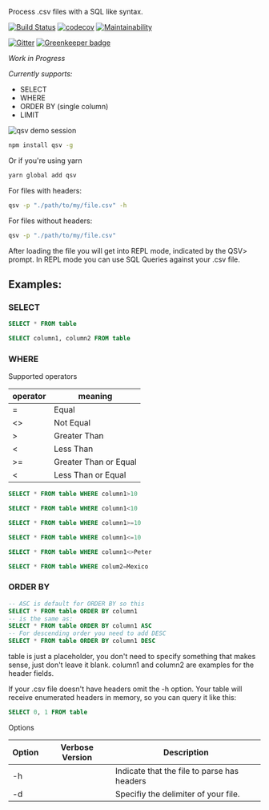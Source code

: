 Process .csv files with a SQL like syntax.

[![Build Status](https://travis-ci.org/herrfugbaum/qsv.svg?branch=master)](https://travis-ci.org/herrfugbaum/qsv)
[![codecov](https://codecov.io/gh/herrfugbaum/qsv/branch/master/graph/badge.svg)](https://codecov.io/gh/herrfugbaum/qsv)
[![Maintainability](https://api.codeclimate.com/v1/badges/07a7c20e81c6ab493132/maintainability)](https://codeclimate.com/github/herrfugbaum/qsv/maintainability)

[![Gitter](https://img.shields.io/gitter/room/herrfugbaum/qsv.svg)](https://gitter.im/qsv-chat/Lobby) [![Greenkeeper badge](https://badges.greenkeeper.io/herrfugbaum/qsv.svg)](https://greenkeeper.io/)

*Work in Progress*

*Currently supports:*
* SELECT
* WHERE
* ORDER BY (single column)
* LIMIT

![qsv demo session](https://slamcode.com/qsv/demo.gif)

```bash
npm install qsv -g
```

Or if you're using yarn
```bash
yarn global add qsv
```
For files with headers:
```bash
qsv -p "./path/to/my/file.csv" -h
```

For files without headers:
```bash
qsv -p "./path/to/my/file.csv"
```
After loading the file you will get into REPL mode, indicated by the QSV> prompt.
In REPL mode you can use SQL Queries against your .csv file.

## Examples:

### SELECT

```sql
SELECT * FROM table
```

```sql
SELECT column1, column2 FROM table
```

### WHERE

Supported operators

| operator | meaning               |
|----------|-----------------------|
| =        | Equal                 |
| <>       | Not Equal             |
| >        | Greater Than          |
| <        | Less Than             |
| >=       | Greater Than or Equal |
| <        | Less Than or Equal    |

```sql
SELECT * FROM table WHERE column1>10

SELECT * FROM table WHERE column1<10

SELECT * FROM table WHERE column1>=10

SELECT * FROM table WHERE column1<=10

SELECT * FROM table WHERE column1<>Peter

SELECT * FROM table WHERE colum2=Mexico
```


### ORDER BY
```sql
-- ASC is default for ORDER BY so this
SELECT * FROM table ORDER BY column1
-- is the same as:
SELECT * FROM table ORDER BY column1 ASC
-- For descending order you need to add DESC
SELECT * FROM table ORDER BY column1 DESC
```

table is just a placeholder, you don't need to specify something that makes sense, just don't leave it blank.
column1 and column2 are examples for the header fields.

If your .csv file doesn't have headers omit the -h option.
Your table will receive enumerated headers in memory, so you can query it like this:

```sql
SELECT 0, 1 FROM table
```

Options

| Option | Verbose Version | Description                                 |
| ------ | --------------- | ------------------------------------------- |
| -h     |                 | Indicate that the file to parse has headers |
| -d     |                 | Specifiy the delimiter of your file.        |